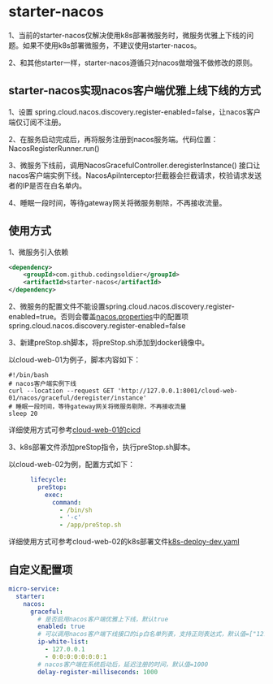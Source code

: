 # starter-nacos
1、当前的starter-nacos仅解决使用k8s部署微服务时，微服务优雅上下线的问题。如果不使用k8s部署微服务，不建议使用starter-nacos。

2、和其他starter一样，starter-nacos遵循只对nacos做增强不做修改的原则。

## starter-nacos实现nacos客户端优雅上线下线的方式
1、设置 spring.cloud.nacos.discovery.register-enabled=false，让nacos客户端仅订阅不注册。

2、在服务启动完成后，再将服务注册到nacos服务端。代码位置：NacosRegisterRunner.run()

3、微服务下线前，调用NacosGracefulController.deregisterInstance() 接口让nacos客户端实例下线。NacosApiInterceptor拦截器会拦截请求，校验请求发送者的IP是否在白名单内。

4、睡眠一段时间，等待gateway网关将微服务剔除，不再接收流量。

## 使用方式
1、微服务引入依赖
```xml
<dependency>
    <groupId>com.github.codingsoldier</groupId>
    <artifactId>starter-nacos</artifactId>
</dependency>
```
2、微服务的配置文件不能设置spring.cloud.nacos.discovery.register-enabled=true。否则会覆盖[nacos.properties](./src/main/resources/nacos.properties)中的配置项spring.cloud.nacos.discovery.register-enabled=false

3、新建preStop.sh脚本，将preStop.sh添加到docker镜像中。

以cloud-web-01为例子，脚本内容如下：
```shell
#!/bin/bash
# nacos客户端实例下线
curl --location --request GET 'http://127.0.0.1:8001/cloud-web-01/nacos/graceful/deregister/instance'
# 睡眠一段时间，等待gateway网关将微服务剔除，不再接收流量
sleep 20
```
详细使用方式可参考[cloud-web-01的cicd](../../examples/example-parent/cloud-web-01/cicd)

3、k8s部署文件添加preStop指令，执行preStop.sh脚本。

以cloud-web-02为例，配置方式如下：
```yaml
      lifecycle:
        preStop:
          exec:
            command:
              - /bin/sh
              - '-c'
              - /app/preStop.sh
```
详细使用方式可参考cloud-web-02的k8s部署文件[k8s-deploy-dev.yaml](../../examples/example-parent/cloud-web-02/cicd)

## 自定义配置项
```yaml
micro-service:
  starter:
    nacos:
      graceful:
        # 是否启用nacos客户端优雅上下线，默认true
        enabled: true
        # 可以调用nacos客户端下线接口的ip白名单列表，支持正则表达式，默认值=["127.0.0.1", "0:0:0:0:0:0:0:1"]
        ip-white-list:
          - 127.0.0.1
          - 0:0:0:0:0:0:0:1
        # nacos客户端在系统启动后，延迟注册的时间，默认值=1000
        delay-register-milliseconds: 1000
```
